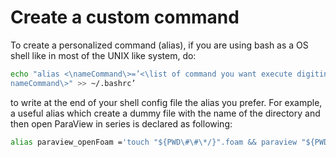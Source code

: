 # Create a custom command

To create a personalized command (alias), if you are using bash as a OS shell like
in most of the UNIX like system, do:

```sh
echo "alias <\nameCommand\>=’<\list of command you want execute digiting
nameCommand\>" >> ~/.bashrc’
```
to write at the end of your shell config file the alias you prefer.
For example, a useful alias which create a dummy file with the name of
the directory and then open ParaView in series is declared as following:

```sh
alias paraview_openFoam ='touch "${PWD\#\#\*/}".foam && paraview "${PWD\#\#\*/}".foam
```

<!--  Script to show the footer   -->
<html>
<script
    src="https://code.jquery.com/jquery-3.3.1.js"
    integrity="sha256-2Kok7MbOyxpgUVvAk/HJ2jigOSYS2auK4Pfzbm7uH60="
    crossorigin="anonymous">
</script>
<script>
$(function(){
  $("#footer").load("../footers/footer_first_level_depth.html");
});
</script>
<body>
<div id="footer"></div>
</body>
</html>
